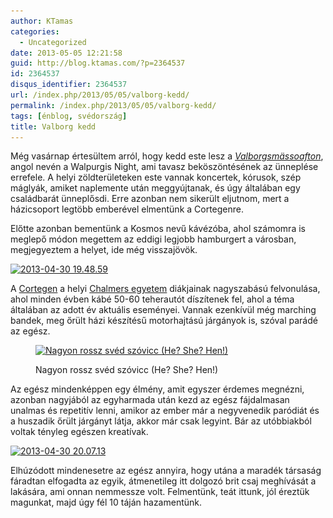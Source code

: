 ```yaml
---
author: KTamas
categories:
  - Uncategorized
date: 2013-05-05 12:21:58
guid: http://blog.ktamas.com/?p=2364537
id: 2364537
disqus_identifier: 2364537
url: /index.php/2013/05/05/valborg-kedd/
permalink: /index.php/2013/05/05/valborg-kedd/
tags: [énblog, svédország]
title: Valborg kedd
---
```


Még vasárnap értesültem arról, hogy kedd este lesz a _[Valborgsmässoafton](http://en.wikipedia.org/wiki/Walpurgis_Night#Sweden)_, angol nevén a Walpurgis Night, ami tavasz beköszöntésének az ünneplése errefele. A helyi zöldterületeken este vannak koncertek, kórusok, szép máglyák, amiket naplemente után meggyújtanak, és úgy általában egy családbarát ünneplősdi. Erre azonban nem sikerült eljutnom, mert a házicsoport legtöbb emberével elmentünk a Cortegenre.

Előtte azonban bementünk a Kosmos nevű kávézóba, ahol számomra is meglepő módon megettem az eddigi legjobb hamburgert a városban, megjegyeztem a helyet, ide még visszajövök.

[<img src="/wp-content/uploads/2013/05/2013-04-30-19.48.59-1024x768.jpg" alt="2013-04-30 19.48.59" width="625" height="468" class="aligncenter size-large wp-image-2364540" srcset="/wp-content/uploads/2013/05/2013-04-30-19.48.59-1024x768.jpg 1024w, /wp-content/uploads/2013/05/2013-04-30-19.48.59-300x225.jpg 300w, /wp-content/uploads/2013/05/2013-04-30-19.48.59-624x467.jpg 624w" sizes="(max-width: 625px) 100vw, 625px" />](/wp-content/uploads/2013/05/2013-04-30-19.48.59.jpg)

A [Cortegen](http://en.wikipedia.org/wiki/The_Cort%C3%A8ge) a helyi [Chalmers egyetem](http://en.wikipedia.org/wiki/Chalmers_University_of_Technology) diákjainak nagyszabású felvonulása, ahol minden évben kábé 50-60 teherautót díszítenek fel, ahol a téma általában az adott év aktuális eseményei. Vannak ezenkívül még marching bandek, meg őrült házi készítésű motorhajtású járgányok is, szóval parádé az egész.<figure id="attachment_2364539" style="width: 625px" class="wp-caption aligncenter">

[<img src="/wp-content/uploads/2013/05/2013-04-30-19.47.08-1024x768.jpg" alt="Nagyon rossz svéd szóvicc (He? She? Hen!)" width="625" height="468" class="size-large wp-image-2364539" srcset="/wp-content/uploads/2013/05/2013-04-30-19.47.08-1024x768.jpg 1024w, /wp-content/uploads/2013/05/2013-04-30-19.47.08-300x225.jpg 300w, /wp-content/uploads/2013/05/2013-04-30-19.47.08-624x467.jpg 624w" sizes="(max-width: 625px) 100vw, 625px" />](/wp-content/uploads/2013/05/2013-04-30-19.47.08.jpg)<figcaption class="wp-caption-text">Nagyon rossz svéd szóvicc (He? She? Hen!)</figcaption></figure> 

Az egész mindenképpen egy élmény, amit egyszer érdemes megnézni, azonban nagyjából az egyharmada után kezd az egész fájdalmasan unalmas és repetitív lenni, amikor az ember már a negyvenedik paródiát és a huszadik őrült járgányt látja, akkor már csak legyint. Bár az utóbbiakból voltak tényleg egészen kreatívak.

[<img src="/wp-content/uploads/2013/05/2013-04-30-20.07.13-1024x768.jpg" alt="2013-04-30 20.07.13" width="625" height="468" class="aligncenter size-large wp-image-2364541" srcset="/wp-content/uploads/2013/05/2013-04-30-20.07.13-1024x768.jpg 1024w, /wp-content/uploads/2013/05/2013-04-30-20.07.13-300x225.jpg 300w, /wp-content/uploads/2013/05/2013-04-30-20.07.13-624x467.jpg 624w" sizes="(max-width: 625px) 100vw, 625px" />](/wp-content/uploads/2013/05/2013-04-30-20.07.13.jpg)

Elhúzódott mindenesetre az egész annyira, hogy utána a maradék társaság fáradtan elfogadta az egyik, átmenetileg itt dolgozó brit csaj meghívását a lakására, ami onnan nemmessze volt. Felmentünk, teát ittunk, jól éreztük magunkat, majd úgy fél 10 táján hazamentünk.
